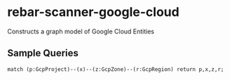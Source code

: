 # rebar-scanner-google-cloud

Constructs a graph model of Google Cloud Entities



## Sample Queries

```
match (p:GcpProject)--(x)--(z:GcpZone)--(r:GcpRegion) return p,x,z,r;
```


